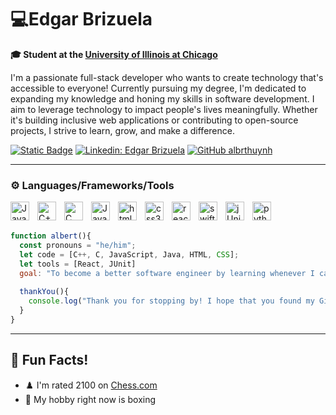 # 💻Edgar Brizuela

**🎓 Student at the [University of Illinois at Chicago](https://www.uic.edu/)**

I'm a passionate full-stack developer who wants to create technology that's accessible to everyone! Currently pursuing my degree, I'm dedicated to expanding my knowledge and honing my skills in software development. I aim to leverage technology to impact people's lives meaningfully. Whether it's building inclusive web applications or contributing to open-source projects, I strive to learn, grow, and make a difference.

[![Static Badge](https://img.shields.io/badge/edgarbrizzz-grey?style=flat-square&logo=instagram&labelColor=white)](https://www.instagram.com/edgarbrizzz/)
[![Linkedin: Edgar Brizuela](https://img.shields.io/badge/-edgarbrizuela-blue?style=flat-square&logo=Linkedin&logoColor=white&link=https://www.linkedin.com/in/thaianebraga/)](https://www.linkedin.com/in/edgar-brizuela-4gg/)
[![GitHub albrthuynh](https://img.shields.io/github/followers/albrthuynh?label=follow&style=social)](https://github.com/albrthuynh)

---
### ⚙️ Languages/Frameworks/Tools
<img align = "left" alt="Java" width="30px" style="padding-right:10px;" src="https://cdn.jsdelivr.net/gh/devicons/devicon/icons/java/java-original.svg"/>
<img align = "left" alt="C++" width ="30px" style="padding-right:10px;" src="https://cdn.jsdelivr.net/gh/devicons/devicon@latest/icons/cplusplus/cplusplus-original.svg" />
<img align = "left" alt="C" width ="30px" style="padding-right:10px;" src="https://cdn.jsdelivr.net/gh/devicons/devicon@latest/icons/c/c-original.svg" />
<img align = "left" alt="JavaScript" width ="30px" style="padding-right:10px;" src="https://cdn.jsdelivr.net/gh/devicons/devicon@latest/icons/javascript/javascript-original.svg" />
<img align = "left" alt="html5" width ="30px" style="padding-right:10px;" src="https://cdn.jsdelivr.net/gh/devicons/devicon@latest/icons/html5/html5-original-wordmark.svg" />
<img align = "left" alt="css3" width ="30px" style="padding-right:10px;" src="https://cdn.jsdelivr.net/gh/devicons/devicon@latest/icons/css3/css3-original-wordmark.svg" />
<img align = "left" alt="react" width ="30px" style="padding-right:10px;" src="https://cdn.jsdelivr.net/gh/devicons/devicon@latest/icons/react/react-original-wordmark.svg" />
<img align = "left" alt="swift" width ="30px" style="padding-right:10px;" src="https://cdn.jsdelivr.net/gh/devicons/devicon@latest/icons/swift/swift-original.svg" />
<img align = "left" alt="jUnit" width ="30px" style="padding-right:10px;" src="https://cdn.jsdelivr.net/gh/devicons/devicon@latest/icons/junit/junit-plain-wordmark.svg" />
<img align = "left" alt="python" width ="30px" style="padding-right:10px;" src="https://cdn.jsdelivr.net/gh/devicons/devicon@latest/icons/python/python-original.svg" />
<br/> <br/>


```javascript
function albert(){
  const pronouns = "he/him";
  let code = [C++, C, JavaScript, Java, HTML, CSS];
  let tools = [React, JUnit]
  goal: "To become a better software engineer by learning whenever I can, and developing my skills as much as possible"
 
  thankYou(){
    console.log("Thank you for stopping by! I hope that you found my GitHub interesting. Consider following me if you want 😊");
  }
}
```
---
## 🎉 Fun Facts!

- ♟️ I'm rated 2100 on [Chess.com](https://www.chess.com)
- 🥊 My hobby right now is boxing


<!--
**ebrizuela1/ebrizuela1** is a ✨ _special_ ✨ repository because its `README.md` (this file) appears on your GitHub profile.

Here are some ideas to get you started:

- 🔭 I’m currently working on ...
- 🌱 I’m currently learning ...
- 👯 I’m looking to collaborate on ...
- 🤔 I’m looking for help with ...
- 💬 Ask me about ...
- 📫 How to reach me: ...
- 😄 Pronouns: ...
- ⚡ Fun fact: ...
-->
